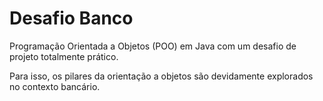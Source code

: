 # Desafio Banco

Programação Orientada a Objetos (POO) em Java com um desafio de projeto totalmente prático.

Para isso, os pilares da orientação a objetos são devidamente explorados no contexto bancário.
